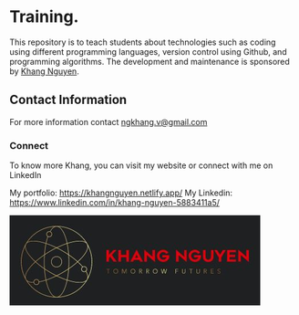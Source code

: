 # Training. 

This repository is to teach students about technologies such as coding using different programming languages, version control using Github, and programming algorithms. The development and maintenance is sponsored by [Khang Nguyen](https://khangnguyen.netlify.app/).

## Contact Information

For more information contact ngkhang.v@gmail.com

### Connect

To know more Khang, you can visit my website or connect with me on LinkedIn

My portfolio: https://khangnguyen.netlify.app/
My Linkedin: https://www.linkedin.com/in/khang-nguyen-5883411a5/

<p class="aligncenter">
    <img src="./imgs/khangnguyen.JPG" alt="centered image" />
</p>
